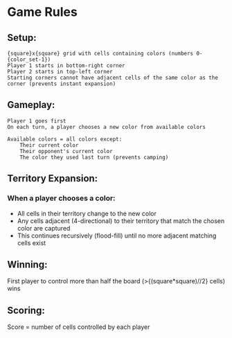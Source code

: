 # Game Rules

## Setup:

	{square}x{square} grid with cells containing colors (numbers 0-{color_set-1})
	Player 1 starts in bottom-right corner
	Player 2 starts in top-left corner
	Starting corners cannot have adjacent cells of the same color as the corner (prevents instant expansion)

## Gameplay:

	Player 1 goes first
	On each turn, a player chooses a new color from available colors

	Available colors = all colors except:
		Their current color
		Their opponent's current color
		The color they used last turn (prevents camping)



## Territory Expansion:

### When a player chooses a color:

- All cells in their territory change to the new color
- Any cells adjacent (4-directional) to their territory that match the chosen color are captured
- This continues recursively (flood-fill) until no more adjacent matching cells exist



## Winning:

First player to control more than half the board (>{(square*square)//2} cells) wins

## Scoring:

Score = number of cells controlled by each player